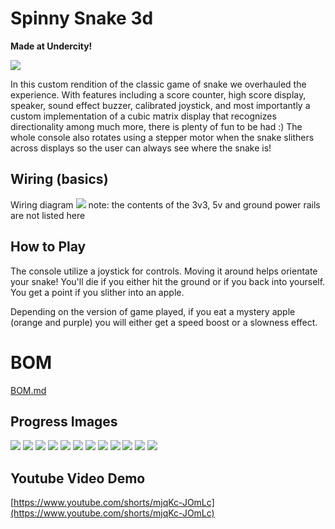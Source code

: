 # Spinny Snake 3d
**Made at Undercity!**


![](https://hc-cdn.hel1.your-objectstorage.com/s/v3/49507ba0d461e21578c0a1add383ccdabdc3f74d_spinny_snaketest2.png)


In this custom rendition of the classic game of snake we overhauled the experience. With features including a score counter, high score display, speaker, sound effect buzzer, calibrated joystick, and most importantly a custom implementation of a cubic matrix display that recognizes directionality among much more, there is plenty of fun to be had :) The whole console also rotates using a stepper motor when the snake slithers across displays so the user can always see where the snake is!

## Wiring (basics)
Wiring diagram
![](https://hc-cdn.hel1.your-objectstorage.com/s/v3/2de1a266bce7828968c403d91e97c8bbd1fd7291_screenshot_2025-07-14_at_5.47.54___am.png)
note: the contents of the 3v3, 5v and ground power rails are not listed here

## How to Play
The console utilize a joystick for controls. Moving it around helps orientate your snake! You'll die if you either hit the ground or if you back into yourself. You get a point if you slither into an apple. 

Depending on the version of game played, if you eat a mystery apple (orange and purple) you will either get a speed boost or a slowness effect.


# BOM
[BOM.md](./BOM.md)

## Progress Images

![](https://hc-cdn.hel1.your-objectstorage.com/s/v3/f4d620df608c555d0187d38d6079df29e771905f_screenshot_2025-07-14_at_6.34.10___am.png)
![](https://hc-cdn.hel1.your-objectstorage.com/s/v3/2cf85c081f7e452530a4885bebc7b8a49103536f_screenshot_2025-07-14_at_6.34.20___am.png)
![](https://hc-cdn.hel1.your-objectstorage.com/s/v3/3547d9a33dbcbcf1bbd33689e553c963c24d74e7_screenshot_2025-07-14_at_6.34.30___am.png)
![](https://hc-cdn.hel1.your-objectstorage.com/s/v3/fcafcea8fa0b0312924e488a7fa3134403d9ddd8_screenshot_2025-07-14_at_6.34.47___am.png)
![](https://hc-cdn.hel1.your-objectstorage.com/s/v3/ea261f4ebbe5fd2b7033bd5aa11f547e322eb9da_screenshot_2025-07-14_at_6.34.42___am.png)
![](https://hc-cdn.hel1.your-objectstorage.com/s/v3/e2fce9c1e06078eba5f7af8e8fe7b007268c3b1c_screenshot_2025-07-14_at_6.34.53___am.png)
![](https://hc-cdn.hel1.your-objectstorage.com/s/v3/4a6b44bf79834f858d8c33265149d02dc6ba76e2_screenshot_20250714_055347_gallery.jpg)
![](https://hc-cdn.hel1.your-objectstorage.com/s/v3/9df37f272e0c45995609d3feb5ca455b564b17aa_20250713_214536.jpg)
![](https://hc-cdn.hel1.your-objectstorage.com/s/v3/3d2f25cd7f861dd7378a31490b05ac5689eee409_20250713_215657.jpg)
![](https://hc-cdn.hel1.your-objectstorage.com/s/v3/b8d6f75cd0436690528a9bdbf60b98f2f0ccc8fc_20250714_022044.jpg)
![](https://hc-cdn.hel1.your-objectstorage.com/s/v3/976a8a5962b9634bf71df9a14f1bfe6ae98b0f6f_20250714_033503.jpg)
![](https://hc-cdn.hel1.your-objectstorage.com/s/v3/754095bf47fd2df0fdaaa8e26cea49e38c35b3d9_screenshot_2025-07-14_at_6.35.15___am.png)

## Youtube Video Demo
[https://www.youtube.com/shorts/mjqKc-JOmLc](https://www.youtube.com/shorts/mjqKc-JOmLc)
